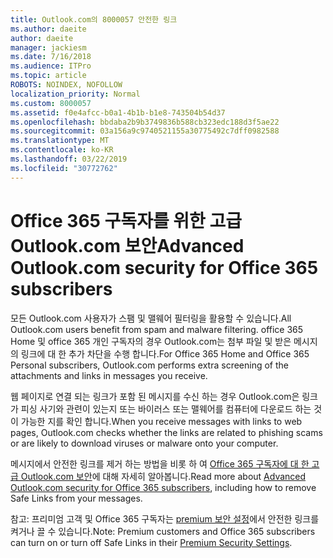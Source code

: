 ```yaml
---
title: Outlook.com의 8000057 안전한 링크
ms.author: daeite
author: daeite
manager: jackiesm
ms.date: 7/16/2018
ms.audience: ITPro
ms.topic: article
ROBOTS: NOINDEX, NOFOLLOW
localization_priority: Normal
ms.custom: 8000057
ms.assetid: f0e4afcc-b0a1-4b1b-b1e8-743504b54d37
ms.openlocfilehash: bbdaba2b9b3749836b588cb323edc188d3f5ae22
ms.sourcegitcommit: 03a156a9c9740521155a30775492c7dff0982588
ms.translationtype: MT
ms.contentlocale: ko-KR
ms.lasthandoff: 03/22/2019
ms.locfileid: "30772762"
---
```

# <a name="advanced-outlookcom-security-for-office-365-subscribers"></a><span data-ttu-id="93762-102">Office 365 구독자를 위한 고급 Outlook.com 보안</span><span class="sxs-lookup"><span data-stu-id="93762-102">Advanced Outlook.com security for Office 365 subscribers</span></span>

<span data-ttu-id="93762-103">모든 Outlook.com 사용자가 스팸 및 맬웨어 필터링을 활용할 수 있습니다.</span><span class="sxs-lookup"><span data-stu-id="93762-103">All Outlook.com users benefit from spam and malware filtering.</span></span> <span data-ttu-id="93762-104">office 365 Home 및 office 365 개인 구독자의 경우 Outlook.com는 첨부 파일 및 받은 메시지의 링크에 대 한 추가 차단을 수행 합니다.</span><span class="sxs-lookup"><span data-stu-id="93762-104">For Office 365 Home and Office 365 Personal subscribers, Outlook.com performs extra screening of the attachments and links in messages you receive.</span></span>
  
<span data-ttu-id="93762-105">웹 페이지로 연결 되는 링크가 포함 된 메시지를 수신 하는 경우 Outlook.com은 링크가 피싱 사기와 관련이 있는지 또는 바이러스 또는 맬웨어를 컴퓨터에 다운로드 하는 것이 가능한 지를 확인 합니다.</span><span class="sxs-lookup"><span data-stu-id="93762-105">When you receive messages with links to web pages, Outlook.com checks whether the links are related to phishing scams or are likely to download viruses or malware onto your computer.</span></span>
  
<span data-ttu-id="93762-106">메시지에서 안전한 링크를 제거 하는 방법을 비롯 하 여 [Office 365 구독자에 대 한 고급 Outlook.com 보안](https://go.microsoft.com/fwlink/p/?linkid=2006140)에 대해 자세히 알아봅니다.</span><span class="sxs-lookup"><span data-stu-id="93762-106">Read more about [Advanced Outlook.com security for Office 365 subscribers](https://go.microsoft.com/fwlink/p/?linkid=2006140), including how to remove Safe Links from your messages.</span></span>
  
<span data-ttu-id="93762-107">참고: 프리미엄 고객 및 Office 365 구독자는 [premium 보안 설정](https://outlook.live.com/mail/options/premium/security)에서 안전한 링크를 켜거나 끌 수 있습니다.</span><span class="sxs-lookup"><span data-stu-id="93762-107">Note: Premium customers and Office 365 subscribers can turn on or turn off Safe Links in their [Premium Security Settings](https://outlook.live.com/mail/options/premium/security).</span></span>
